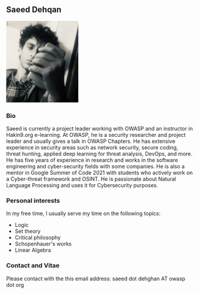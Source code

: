## Saeed Dehqan
<img src="https://github.com/saeeddhqan/page/raw/main/1D9C833D_8E.jpeg" height="220">

### Bio

Saeed is currently a project leader working with OWASP and an instructor in Hakin9.org
e-learning. At OWASP, he is a security researcher and project leader and usually gives
a talk in OWASP Chapters.
He has extensive experience in security areas such as network security, secure coding,
threat hunting, applied deep learning for threat analysis, DevOps, and more. He has five
years of experience in research and works in the software engineering and
cyber-security fields with some companies. He is also a mentor in Google Summer of
Code 2021 with students who actively work on a Cyber-threat framework and OSINT.
He is passionate about Natural Language Processing and uses it for Cybersecurity
purposes.

### Personal interests
In my free time, I usually serve my time on the following topics:
* Logic
* Set theory
* Critical philosophy
* Schopenhauer's works
* Linear Algebra

### Contact and Vitae
Please contact with the this email address: saeed dot dehghan AT owasp dot org
